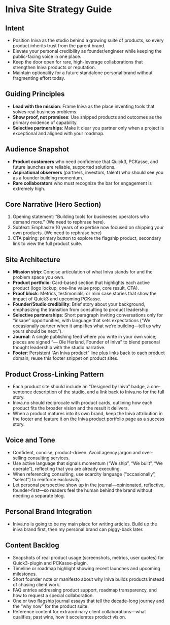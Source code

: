 # Iniva Site Strategy Guide

## Intent

- Position Iniva as the studio behind a growing suite of products, so every product inherits trust from the parent brand.
- Elevate your personal credibility as founder/engineer while keeping the public-facing voice in one place.
- Keep the door open for rare, high-leverage collaborations that strengthen Iniva products or reputation.
- Maintain optionality for a future standalone personal brand without fragmenting effort today.

## Guiding Principles

- **Lead with the mission**: Frame Iniva as the place inventing tools that solves real business problems.
- **Show proof, not promises**: Use shipped products and outcomes as the primary evidence of capability.
- **Selective partnerships**: Make it clear you partner only when a project is exceptional and aligned with your roadmap.

## Audience Snapshot

- **Product customers** who need confidence that Quick3, PCKasse, and future launches are reliable, supported solutions.
- **Aspirational observers** (partners, investors, talent) who should see you as a founder building momentum.
- **Rare collaborators** who must recognize the bar for engagement is extremely high.

## Core Narrative (Hero Section)

1. Opening statement: “Building tools for businesses operators who demand more.” (We need to rephrase here).
2. Subtext: Emphasize 10 years of expertise now focused on shipping your own products. (We need to rephrase here)
3. CTA pairing: primary button to explore the flagship product, secondary link to view the full product suite.

## Site Architecture

- **Mission strip**: Concise articulation of what Iniva stands for and the problem space you own.
- **Product portfolio**: Card-based section that highlights each active product (logo lockup, one-line value prop, core result, CTA).
- **Proof block**: Metrics, testimonials, or mini case stories that show the impact of Quick3 and upcoming PCKasse.
- **Founder/Studio credibility**: Brief story about your background, emphasizing the transition from consulting to product leadership.
- **Selective partnerships**: Short paragraph inviting conversations only for “insane” opportunities, with language that sets expectations (“We occasionally partner when it amplifies what we’re building—tell us why yours should be next.”).
- **Journal**: A single publishing feed where you write in your own voice; pieces are signed “— Ole Herland, Founder of Iniva” to blend personal thought leadership with the studio narrative.
- **Footer**: Persistent “An Iniva product” line plus links back to each product domain; reuse this footer snippet on product sites.

## Product Cross-Linking Pattern

- Each product site should include an “Designed by Iniva” badge, a one-sentence description of the studio, and a link back to Iniva.no for the full story.
- Iniva.no should reciprocate with product cards, outlining how each product fits the broader vision and the result it delivers.
- When a product matures into its own brand, keep the Iniva attribution in the footer and feature it on the Iniva product portfolio page as a success story.

## Voice and Tone

- Confident, concise, product-driven. Avoid agency jargon and over-selling consulting services.
- Use active language that signals momentum (“We ship”, “We built”, “We operate”), reflecting that you are already executing.
- When referencing consulting, use scarcity language (“occasionally”, “select”) to reinforce exclusivity.
- Let personal perspective show up in the journal—opinionated, reflective, founder-first—so readers feel the human behind the brand without needing a separate blog.

## Personal Brand Integration

- Iniva.no is going to be my main place for writing articles. Build up the iniva brand first, then my personal brand can piggy-back later.

## Content Backlog

- Snapshots of real product usage (screenshots, metrics, user quotes) for Quick3-plugin and PCKasse-plugin.
- Timeline or roadmap highlight showing recent launches and upcoming milestones.
- Short founder note or manifesto about why Iniva builds products instead of chasing client work.
- FAQ entries addressing product support, roadmap transparency, and how to request a special collaboration.
- One or two flagship journal essays that tell the decade-long journey and the “why now” for the product suite.
- Reference content for extraordinary client collaborations—what qualifies, past wins, how it accelerates product vision.
